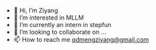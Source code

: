 - 👋 Hi, I’m Ziyang
- 👀 I’m interested in MLLM
- 🌱 I’m currently an intern in stepfun
- 💞️ I’m looking to collaborate on ...
- 📫 How to reach me qdmengziyang@gmail.com

<!---
Linziyang1999/Linziyang1999 is a ✨ special ✨ repository because its `README.md` (this file) appears on your GitHub profile.
You can click the Preview link to take a look at your changes.
--->

